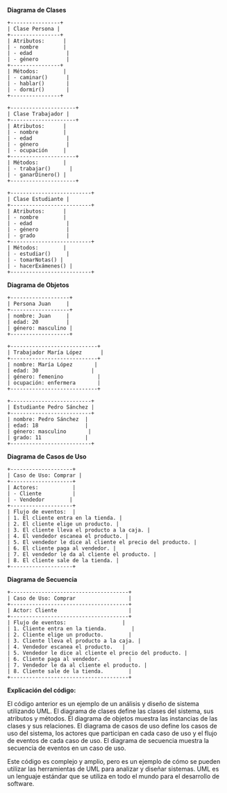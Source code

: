 **Diagrama de Clases**

```
+----------------+
| Clase Persona |
+----------------+
| Atributos:      |
| - nombre        |
| - edad           |
| - género         |
+----------------+
| Métodos:        |
| - caminar()      |
| - hablar()       |
| - dormir()       |
+----------------+

+---------------------+
| Clase Trabajador |
+---------------------+
| Atributos:      |
| - nombre        |
| - edad           |
| - género         |
| - ocupación     |
+---------------------+
| Métodos:        |
| - trabajar()      |
| - ganarDinero() |
+---------------------+

+--------------------------+
| Clase Estudiante |
+--------------------------+
| Atributos:      |
| - nombre        |
| - edad           |
| - género         |
| - grado          |
+--------------------------+
| Métodos:        |
| - estudiar()     |
| - tomarNotas() |
| - hacerExámenes() |
+--------------------------+
```

**Diagrama de Objetos**

```
+-------------------+
| Persona Juan     |
+-------------------+
| nombre: Juan     |
| edad: 20         |
| género: masculino |
+-------------------+

+----------------------------+
| Trabajador María López      |
+----------------------------+
| nombre: María López       |
| edad: 30                 |
| género: femenino           |
| ocupación: enfermera       |
+----------------------------+

+--------------------------+
| Estudiante Pedro Sánchez |
+--------------------------+
| nombre: Pedro Sánchez  |
| edad: 18               |
| género: masculino       |
| grado: 11              |
+--------------------------+
```

**Diagrama de Casos de Uso**

```
+--------------------+
| Caso de Uso: Comprar |
+--------------------+
| Actores:           |
| - Cliente          |
| - Vendedor        |
+--------------------+
| Flujo de eventos:  |
| 1. El cliente entra en la tienda. |
| 2. El cliente elige un producto. |
| 3. El cliente lleva el producto a la caja. |
| 4. El vendedor escanea el producto. |
| 5. El vendedor le dice al cliente el precio del producto. |
| 6. El cliente paga al vendedor. |
| 7. El vendedor le da al cliente el producto. |
| 8. El cliente sale de la tienda. |
+--------------------+
```

**Diagrama de Secuencia**

```
+--------------------------------------+
| Caso de Uso: Comprar                 |
+--------------------------------------+
| Actor: Cliente                       |
+--------------------------------------+
| Flujo de eventos:                  |
| 1. Cliente entra en la tienda.        |
| 2. Cliente elige un producto.        |
| 3. Cliente lleva el producto a la caja. |
| 4. Vendedor escanea el producto.   |
| 5. Vendedor le dice al cliente el precio del producto. |
| 6. Cliente paga al vendedor.         |
| 7. Vendedor le da al cliente el producto. |
| 8. Cliente sale de la tienda.        |
+--------------------------------------+
```

**Explicación del código:**

El código anterior es un ejemplo de un análisis y diseño de sistema utilizando UML. El diagrama de clases define las clases del sistema, sus atributos y métodos. El diagrama de objetos muestra las instancias de las clases y sus relaciones. El diagrama de casos de uso define los casos de uso del sistema, los actores que participan en cada caso de uso y el flujo de eventos de cada caso de uso. El diagrama de secuencia muestra la secuencia de eventos en un caso de uso.

Este código es complejo y amplio, pero es un ejemplo de cómo se pueden utilizar las herramientas de UML para analizar y diseñar sistemas. UML es un lenguaje estándar que se utiliza en todo el mundo para el desarrollo de software.